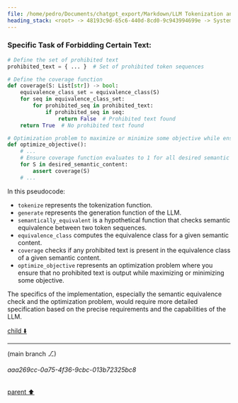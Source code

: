 ```yaml
---
file: /home/pedro/Documents/chatgpt_export/Markdown/LLM Tokenization and Variability.md
heading_stack: <root> -> 48193c9d-65c6-440d-8cd0-9c943994699e -> System -> 91ce2a8a-e1f3-4f78-ba1d-3b61beaaa490 -> System -> aaa26c7f-9d7a-4fb3-baa7-c136119b6999 -> User -> 9befa034-dcaf-4952-9436-8d80bc11c9b8 -> Assistant -> aaa226bd-4f84-4ff6-a977-51e43cd38071 -> User -> ec6cec4f-64e1-436c-9033-5fe6bf01ac66 -> Assistant -> aaa270b5-4d27-42c4-8d2c-fde003fb3298 -> User -> 2bcea45d-8b8d-4e52-a08f-07c23aeba62f -> Assistant -> aaa240b1-6267-415f-be35-5b89ec40399e -> User -> 141398eb-1141-4daa-8ea6-1340227739fa -> Assistant -> aaa2262f-714f-475c-add3-0c941a7c3dad -> User -> 48903d0a-f324-4a07-bb9d-f1c9e33f2348 -> Assistant -> Fundamental Concept: -> Specific Task of Forbidding Certain Text:
---
```

### Specific Task of Forbidding Certain Text:

```python
# Define the set of prohibited text
prohibited_text = { ... }  # Set of prohibited token sequences

# Define the coverage function
def coverage(S: List[str]) -> bool:
    equivalence_class_set = equivalence_class(S)
    for seq in equivalence_class_set:
        for prohibited_seq in prohibited_text:
            if prohibited_seq in seq:
                return False  # Prohibited text found
    return True  # No prohibited text found

# Optimization problem to maximize or minimize some objective while ensuring no prohibited text
def optimize_objective():
    # ...
    # Ensure coverage function evaluates to 1 for all desired semantic content
    for S in desired_semantic_content:
        assert coverage(S)
    # ...
```

In this pseudocode:
- `tokenize` represents the tokenization function.
- `generate` represents the generation function of the LLM.
- `semantically_equivalent` is a hypothetical function that checks semantic equivalence between two token sequences.
- `equivalence_class` computes the equivalence class for a given semantic content.
- `coverage` checks if any prohibited text is present in the equivalence class of a given semantic content.
- `optimize_objective` represents an optimization problem where you ensure that no prohibited text is output while maximizing or minimizing some objective.

The specifics of the implementation, especially the semantic equivalence check and the optimization problem, would require more detailed specification based on the precise requirements and the capabilities of the LLM.

[child ⬇️](#aaa269cc-0a75-4f36-9cbc-013b72325bc8)

---

(main branch ⎇)
###### aaa269cc-0a75-4f36-9cbc-013b72325bc8
[parent ⬆️](#48903d0a-f324-4a07-bb9d-f1c9e33f2348)
